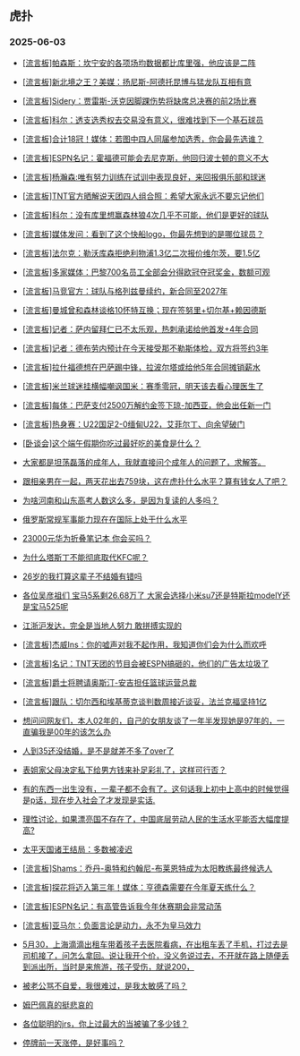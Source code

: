 ## 虎扑 
### 2025-06-03

+ [[流言板]帕森斯：坎宁安的各项场均数据都比库里强，他应该是二阵](https://bbs.hupu.com/632937956.html)

+ [[流言板]新北境之王？美媒：扬尼斯-阿德托昆博与猛龙队互相有意](https://bbs.hupu.com/632939134.html)

+ [[流言板]Sidery：贾雷斯-沃克因脚踝伤势将缺席总决赛的前2场比赛](https://bbs.hupu.com/632939520.html)

+ [[流言板]科尔：透支选秀权去交易没有意义，很难找到下一个基石球员](https://bbs.hupu.com/632937388.html)

+ [[流言板]合计18冠！媒体：若图中四人同届参加选秀，你会最先选谁？](https://bbs.hupu.com/632937627.html)

+ [[流言板]ESPN名记：霍福德可能会去尼克斯，他回归波士顿的意义不大](https://bbs.hupu.com/632939694.html)

+ [[流言板]杨瀚森:唯有努力训练在试训中表现良好，来回报俱乐部和球迷](https://bbs.hupu.com/632940339.html)

+ [[流言板]TNT官方晒解说天团四人组合照：希望大家永远不要忘记他们](https://bbs.hupu.com/632939987.html)

+ [[流言板]科尔：没有库里想赢森林狼4次几乎不可能，他们是更好的球队](https://bbs.hupu.com/632937533.html)

+ [[流言板]媒体发问：看到了这个快船logo，你最先想到的是哪位球员？](https://bbs.hupu.com/632940230.html)

+ [[流言板]法尔克：勒沃库森拒绝利物浦1.3亿二次报价维尔茨，要1.5亿](https://bbs.hupu.com/632936273.html)

+ [[流言板]多家媒体：巴黎700名员工全部会分得欧冠夺冠奖金，数额可观](https://bbs.hupu.com/632938136.html)

+ [[流言板]马竞官方：球队与格列兹曼续约，新合同至2027年](https://bbs.hupu.com/632939637.html)

+ [[流言板]曼城曾和森林谈格10怀特互换；现在签努里+切尔基+赖因德斯](https://bbs.hupu.com/632938511.html)

+ [[流言板]记者：萨内留拜仁已不太乐观，热刺承诺给他首发+4年合同](https://bbs.hupu.com/632937267.html)

+ [[流言板]记者：德布劳内预计在今天接受那不勒斯体检，双方将签约3年](https://bbs.hupu.com/632934961.html)

+ [[流言板]拉什福德想在巴萨踢中锋，拉波尔塔或给他5年合同摊销薪水](https://bbs.hupu.com/632936638.html)

+ [[流言板]米兰球迷挂横幅嘲讽国米：赛季零冠，明天该去看心理医生了](https://bbs.hupu.com/632935680.html)

+ [[流言板]每体：巴萨支付2500万解约金签下琼-加西亚，他会出任新一门](https://bbs.hupu.com/632936696.html)

+ [[流言板]热身赛：U22国足2-0缅甸U22，艾菲尔丁、向余望破门](https://bbs.hupu.com/632934640.html)

+ [[卧谈会]这个端午假期你吃过最好吃的美食是什么？](https://bbs.hupu.com/632939357.html)

+ [大家都是坦荡磊落的成年人，我就直接问个成年人的问题了，求解答。](https://bbs.hupu.com/632940893.html)

+ [跟相亲男在一起，两天花出去759块，这在虎扑什么水平？算有钱女人了吧？](https://bbs.hupu.com/632937467.html)

+ [为啥河南和山东高考人数这么多，是因为复读的人多吗？](https://bbs.hupu.com/632937761.html)

+ [俄罗斯常规军事能力现在在国际上处于什么水平](https://bbs.hupu.com/632937183.html)

+ [23000元华为折叠笔记本 你会买吗？](https://bbs.hupu.com/632937165.html)

+ [为什么塔斯丁不能彻底取代KFC呢？](https://bbs.hupu.com/632937332.html)

+ [26岁的我打算这辈子不结婚有错吗](https://bbs.hupu.com/632940233.html)

+ [各位吴彦祖们 宝马5系剩26.68万了 大家会选择小米su7还是特斯拉modelY还是宝马525呢](https://bbs.hupu.com/632937926.html)

+ [江浙沪发达，完全是当地人努力 敢拼搏实现的](https://bbs.hupu.com/632937454.html)

+ [[流言板]杰威Ins：你的嘘声对我不起作用，我知道你们会为什么而欢呼](https://bbs.hupu.com/632940394.html)

+ [[流言板]名记：TNT天团的节目会被ESPN搞砸的，他们的广告太垃圾了](https://bbs.hupu.com/632940495.html)

+ [[流言板]爵士将聘请奥斯汀-安吉担任篮球运营总裁](https://bbs.hupu.com/632940383.html)

+ [[流言板]跟队：切尔西和埃基蒂克谈判数周接近谈妥，法兰克福坚持1亿](https://bbs.hupu.com/632941502.html)

+ [想问问网友们，本人02年的，自己的女朋友谈了一年半发现她是97年的，一直骗我是00年的该怎么办](https://bbs.hupu.com/632941548.html)

+ [人到35还没结婚，是不是就差不多了over了](https://bbs.hupu.com/632939687.html)

+ [表姐家父母决定私下给男方钱来补足彩礼了，这样可行否？](https://bbs.hupu.com/632940507.html)

+ [有的东西一出生没有，一辈子都不会有了。这句话我上初中上高中的时候觉得是p话，现在步入社会了才发现是实话.](https://bbs.hupu.com/632939536.html)

+ [理性讨论，如果漂亮国不存在了，中国底层劳动人民的生活水平能否大幅度提高?](https://bbs.hupu.com/632941249.html)

+ [太平天国诸王结局：多数被凌迟](https://bbs.hupu.com/632938636.html)

+ [[流言板]Shams：乔丹-奥特和约翰尼-布莱恩特成为太阳教练最终候选人](https://bbs.hupu.com/632941766.html)

+ [[流言板]探花将迈入第三年！媒体：亨德森需要在今年夏天练什么？](https://bbs.hupu.com/632940285.html)

+ [[流言板]ESPN名记：有高管告诉我今年休赛期会非常动荡](https://bbs.hupu.com/632942452.html)

+ [[流言板]亚马尔：负面言论是动力，永不为皇马效力](https://bbs.hupu.com/632940973.html)

+ [5月30，上海滴滴出租车带着孩子去医院看病，在出租车丢了手机，打过去是司机接了，问怎么拿回。说让我开个价，没义务说过去，不开就在路上随便丢到派出所，当时是来旅游，孩子受伤，就说200，](https://bbs.hupu.com/632942412.html)

+ [被老公骂不自爱，我很难过，是我太敏感了吗？](https://bbs.hupu.com/632940970.html)

+ [姆巴佩真的挺悲哀的](https://bbs.hupu.com/632940624.html)

+ [各位聪明的jrs，你上过最大的当被骗了多少钱？](https://bbs.hupu.com/632940509.html)

+ [停牌前一天涨停，是好事吗？](https://bbs.hupu.com/632940498.html)

